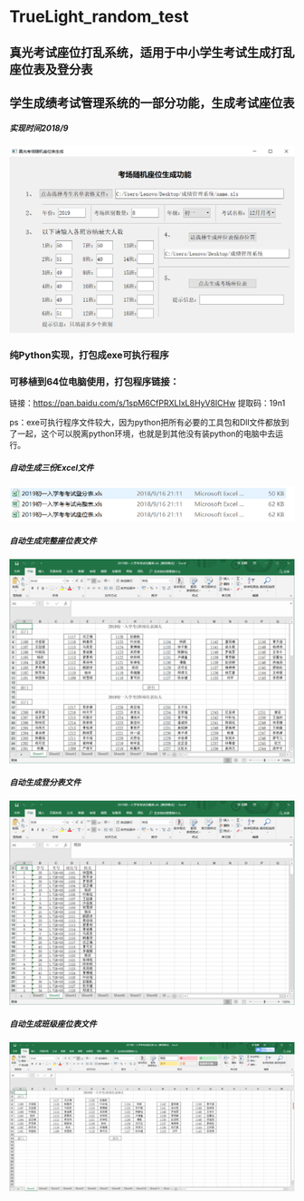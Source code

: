 # TrueLight_random_test
## 真光考试座位打乱系统，适用于中小学生考试生成打乱座位表及登分表
## 学生成绩考试管理系统的一部分功能，生成考试座位表
##### 实现时间2018/9
![image](https://github.com/GDUT-Rp/TrueLight_random_test/raw/master/show/e73262c87df883380036da729e2b8e6.png)
### 纯Python实现，打包成exe可执行程序
### 可移植到64位电脑使用，打包程序链接：
链接：https://pan.baidu.com/s/1spM6CfPRXLIxL8HyV8ICHw 
提取码：19n1

ps：exe可执行程序文件较大，因为python把所有必要的工具包和Dll文件都放到了一起，这个可以脱离python环境，也就是到其他没有装python的电脑中去运行。

##### 自动生成三份Excel文件
![image](https://github.com/GDUT-Rp/TrueLight_random_test/raw/master/show/Snipaste_2018-09-16_21-38-27.png)
##### 自动生成完整座位表文件
![image](https://github.com/GDUT-Rp/TrueLight_random_test/raw/master/show/Snipaste_2018-09-16_21-40-05.png)
##### 自动生成登分表文件
![image](https://github.com/GDUT-Rp/TrueLight_random_test/raw/master/show/Snipaste_2018-09-16_21-40-26.png)
##### 自动生成班级座位表文件
![image](https://github.com/GDUT-Rp/TrueLight_random_test/raw/master/show/Snipaste_2018-09-16_21-41-16.png)


